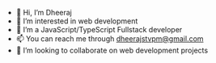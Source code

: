 - 👋 Hi, I’m Dheeraj
- 💞️ I’m interested in web development
- 🌱 I’m a JavaScript/TypeScript Fullstack developer
- 📫 You can reach me through dheerajstvpm@gmail.com
- 👀 I’m looking to collaborate on web development projects

<!---
dheerajstvpm/dheerajstvpm is a ✨ special ✨ repository because its `README.md` (this file) appears on your GitHub profile.
You can click the Preview link to take a look at your changes.
--->
